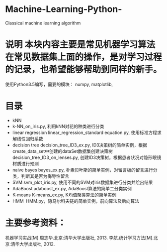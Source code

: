 # Machine-Learning-Python-
Classical machine learning algorithm

# 说明 本块内容主要是常见机器学习算法在常见数据集上面的操作，是对学习过程的记录，也希望能够帮助到同样的新手。

使用Python3.5编写，需要的模块：
numpy,
matplotlib,

# 目录

- kNN
- k-NN_on_iris.py, 利用kNN对花的种类进行分类
- linear regression
  linear_regression_standard equation.py, 使用标准方程求解线性回归系数
- decision tree
  decision_tree_ID3_ex.py, ID3决策树的简单实例，根据create_data_set中创建的dataSet数据集创建决策树
  decision_tree_ID3_on_lenses.py, 创建ID3决策树，根据患者状况对隐形眼镜材质进行预测
- naive bayes
  bayes_ex.py, 朴素贝叶斯的简单实例，对留言板的留言进行分类，判断其是否为侮辱性留言
- SVM
  svm_plot_iris.py, 使用不同的SVM对iris数据集进行分类并绘出结果
- AdaBoost
  adaboost_ex.py, AdaBoost算法的简单二分类实例
- K-means
  K-means_ex.py, K均值聚类算法的简单实例
- HMM
  HMM.py，隐马尔科夫链的简单实例，前向算法及后向算法
# 主要参考资料：
机器学习实战[M].周志华.北京:清华大学出版社, 2013.
李航.统计学习方法[M].北京:清华大学出版社, 2012.
